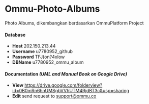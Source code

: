 # Ommu-Photo-Albums
Photo Albums, dikembangkan berdasarkan OmmuPlatform Project

#### Database
* **Host** 202.150.213.44
* **Username** u7780952_github
* **Password** TFJ)on?4xIow
* **DBName** u7780952_ommu_album

#### Documentation *(UML and Manual Book on Google Drive)*
* **View** https://drive.google.com/folderview?id=0B0mRn6hnUMSgbVVhUTM4RjdBT3c&usp=sharing
* **Edit** send request to support@ommu.co
